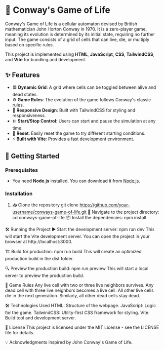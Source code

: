 # 🌱 Conway's Game of Life

Conway's Game of Life is a cellular automaton devised by British mathematician John Horton Conway in 1970. It is a zero-player game, meaning its evolution is determined by its initial state, requiring no further input. The game consists of a grid of cells that can live, die, or multiply based on specific rules.

This project is implemented using **HTML**, **JavaScript**, **CSS**, **TailwindCSS**, and **Vite** for bundling and development.

## ✨ Features

- 🟦 **Dynamic Grid**: A grid where cells can be toggled between alive and dead states.
- ⚙️ **Game Rules**: The evolution of the game follows Conway's classic rules.
- 📱 **Responsive Design**: Built with TailwindCSS for styling and responsiveness.
- ⏸️ **Start/Stop Control**: Users can start and pause the simulation at any time.
- 🔄 **Reset**: Easily reset the game to try different starting conditions.
- ⚡ **Built with Vite**: Provides a fast development environment.

## 🚀 Getting Started

### Prerequisites

- You need **Node.js** installed. You can download it from [Node.js](https://nodejs.org/).

### Installation

1. 📥 Clone the repository
        git clone https://github.com/your-username/conways-game-of-life.git
📂 Navigate to the project directory:
        cd conways-game-of-life
📦 Install the dependencies:
        npm install


🛠️ Running the Project
▶️ Start the development server:
        npm run dev
  This will start the Vite development server. You can open the project in your browser at http://localhost:3000.

🏗️ Build for production:
        npm run build
  This will create an optimized production build in the dist folder.

🔍 Preview the production build:
        npm run preview
  This will start a local server to preview the production build.

📜 Game Rules
  Any live cell with two or three live neighbors survives.
  Any dead cell with three live neighbors becomes a live cell.
  All other live cells die in the next generation. Similarly, all other dead cells stay dead.

🛠️ Technologies Used
  HTML: Structure of the webpage.
  JavaScript: Logic for the game.
  TailwindCSS: Utility-first CSS framework for styling.
  Vite: Build tool and development server.

📄 License
  This project is licensed under the MIT License - see the LICENSE file for details.

💡 Acknowledgments
  Inspired by John Conway's Game of Life.
